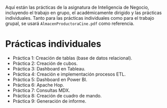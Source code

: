 Aquí están las prácticas de la asignatura de Inteligencia de Negocio, incluyendo el trabajo en grupo, el académicamente dirigido y las prácticas individuales. Tanto para las prácticas individuales como para el trabajo grupal, se usará ``AlmacenProductoraCine.pdf`` como referencia.


# Prácticas individuales

* Práctica 1: Creación de tablas (base de datos relacional).
* Práctica 2: Creación de cubos.
* Práctica 3: Dashboard en Tableau.
* Práctica 4: Creación e implementación procesos ETL.
* Práctica 5: Dashboard en Power BI.
* Práctica 6: Apache Hop.
* Práctica 7: Consultas MDX.
* Práctica 8: Creación de cuadro de mando.
* Práctica 9: Generación de informe.